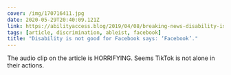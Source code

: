 ```yaml
---
cover: /img/170716411.jpg
date: 2020-05-29T20:40:09.121Z
link: https://abilityaccess.blog/2019/04/08/breaking-news-disability-is-not-good-for-facebook-says-facebook/?
tags: [article, discrimination, ableist, facebook]
title: "Disability is not good for Facebook says: ‘Facebook’."
---
```


The audio clip on the article is HORRIFYING. Seems TikTok is not alone in their actions.
